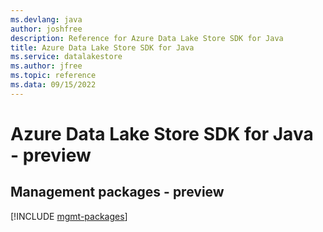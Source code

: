 ```yaml
---
ms.devlang: java
author: joshfree
description: Reference for Azure Data Lake Store SDK for Java
title: Azure Data Lake Store SDK for Java
ms.service: datalakestore
ms.author: jfree
ms.topic: reference
ms.data: 09/15/2022
---
```

# Azure Data Lake Store SDK for Java - preview

## Management packages - preview
[!INCLUDE [mgmt-packages](data-lake-store-mgmt-index.md)]